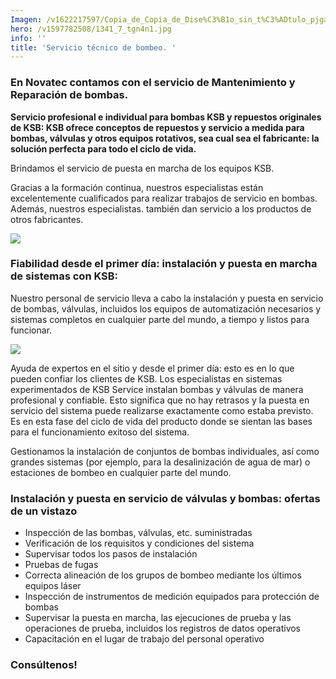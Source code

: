 ```yaml
---
Imagen: /v1622217597/Copia_de_Copia_de_Dise%C3%B1o_sin_t%C3%ADtulo_pjgajk.png
hero: /v1597782508/1341_7_tgn4n1.jpg
info: ''
title: 'Servicio técnico de bombeo. '
---
```





### **En Novatec contamos con el servicio de Mantenimiento y Reparación de bombas.**

**Servicio profesional e individual para bombas KSB y repuestos originales de KSB: KSB ofrece conceptos de repuestos y servicio a medida para bombas, válvulas y otros equipos rotativos, sea cual sea el fabricante: la solución perfecta para todo el ciclo de vida.**

Brindamos el servicio de puesta en marcha de los equipos KSB.

Gracias a la formación continua, nuestros especialistas están excelentemente cualificados para realizar trabajos de servicio en bombas. Además, nuestros especialistas. también dan servicio a los productos de otros fabricantes.

![](https://res.cloudinary.com/novatec/v1622216177/pic-art-motor-repair_bjdlin.jpg)

### **Fiabilidad desde el primer día: instalación y puesta en marcha de sistemas con KSB:**

Nuestro personal de servicio lleva a cabo la instalación y puesta en servicio de bombas, válvulas, incluidos los equipos de automatización necesarios y sistemas completos en cualquier parte del mundo, a tiempo y listos para funcionar.

![](https://res.cloudinary.com/novatec/v1623431128/commissioning-bild-data_e9akj4.jpg)

Ayuda de expertos en el sitio y desde el primer día: esto es en lo que pueden confiar los clientes de KSB. Los especialistas en sistemas experimentados de KSB Service instalan bombas y válvulas de manera profesional y confiable. Esto significa que no hay retrasos y la puesta en servicio del sistema puede realizarse exactamente como estaba previsto. Es en esta fase del ciclo de vida del producto donde se sientan las bases para el funcionamiento exitoso del sistema.

Gestionamos la instalación de conjuntos de bombas individuales, así como grandes sistemas (por ejemplo, para la desalinización de agua de mar) o estaciones de bombeo en cualquier parte del mundo.

### Instalación y puesta en servicio de válvulas y bombas: ofertas de un vistazo

* Inspección de las bombas, válvulas, etc. suministradas
* Verificación de los requisitos y condiciones del sistema
* Supervisar todos los pasos de instalación
* Pruebas de fugas
* Correcta alineación de los grupos de bombeo mediante los últimos equipos láser
* Inspección de instrumentos de medición equipados para protección de bombas
* Supervisar la puesta en marcha, las ejecuciones de prueba y las operaciones de prueba, incluidos los registros de datos operativos
* Capacitación en el lugar de trabajo del personal operativo

### **Consúltenos!**
